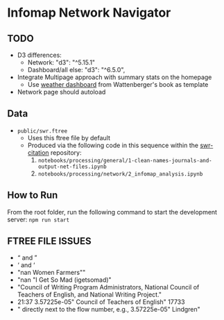 # Infomap Network Navigator

## TODO

- D3 differences:
    - Network: "d3": "^5.15.1"
    - Dashboard/all else: "d3": "^6.5.0",
- Integrate Multipage approach with summary stats on the homepage
    - Use [weather dashboard](/Users/chrislindgren/Development/dataviz/fullstack-d3-advanced-code/13-using-d3-with-react-js) from Wattenberger's book as template
- Network page should autoload

## Data

- ```public/swr.ftree```
    * Uses this ftree file by default
    * Produced via the following code in this sequence within the [swr-citation]() repository:
        1. ```notebooks/processing/general/1-clean-names-journals-and-output-net-files.ipynb```
        2. ```notebooks/processing/network/2_infomap_analysis.ipynb```

## How to Run

From the root folder, run the following command to start the development server: ```npm run start```

## FTREE FILE ISSUES

- “ and ”
- ‘ and ‘
- "nan Women Farmers""
- "nan "I Get So Mad (igetsomad)"
- "Council of Writing Program Administrators, National Council of Teachers of English, and National Writing Project."
- 21:37 3.57225e-05" Council of Teachers of English" 17733
- " directly next to the flow number, e.g., 3.57225e-05" Lindgren"